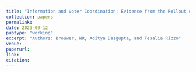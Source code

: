 ```yaml
---
title: "Information and Voter Coordination: Evidence from the Rollout of Cellular Networks in the Developing World"
collection: papers
permalink: 
date: 2023-09-12 
pubtype: "working"
excerpt: "Authors: Brouwer, NR, Aditya Dasgupta, and Tesalia Rizzo"
venue: 
paperurl: 
link: 
citation: 
---
```




